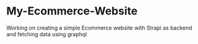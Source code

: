 # My-Ecommerce-Website

Working on creating a simple Ecommerce website with Strapi as backend and fetching data using graphql

